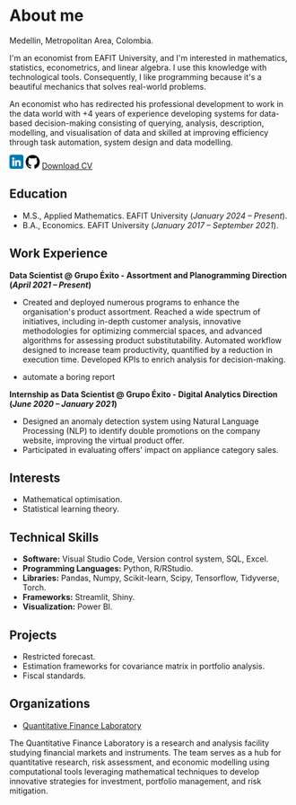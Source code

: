 # About me
Medellin, Metropolitan Area, Colombia.

I'm an economist from EAFIT University, and I'm interested in mathematics, statistics, econometrics, and linear algebra. I use this knowledge with technological tools. Consequently, I like programming because it's a beautiful mechanics that solves real-world problems.

An economist who has redirected his professional development to work in the data world with +4 years of experience developing systems for data-based decision-making consisting of querying, analysis, description, modelling, and visualisation of data and skilled at improving efficiency through task automation, system design and data modelling.

[<img title="linkedin" alt="linkedin" src="_assets/linkedin.png" style="width:25px;height:25px;">](https://www.linkedin.com/in/juan-camilo-olaya-monsalve-004771242/)
[<img title="github" alt="github" src="_assets/github.png" style="width:25px;height:25px;">](https://github.com/JuanCamiloOlaya)
[Download CV]()

## Education
- M.S., Applied Mathematics. EAFIT University (*January 2024 – Present*).
- B.A., Economics. EAFIT University (*January 2017 – September 2021*).

## Work Experience
**Data Scientist @ Grupo Éxito - Assortment and Planogramming Direction (_April 2021 – Present_)**
- Created and deployed numerous programs to enhance the organisation's product assortment. Reached a wide spectrum of initiatives, including in-depth customer analysis, innovative methodologies for optimizing commercial spaces, and advanced algorithms for assessing product substitutability. Automated workflow designed to increase team productivity, quantified by a reduction in execution time. Developed KPIs to enrich analysis for decision-making.

- automate a boring report

**Internship as Data Scientist @ Grupo Éxito - Digital Analytics Direction (_June 2020 – January 2021_)**
- Designed an anomaly detection system using Natural Language Processing (NLP) to identify double promotions on the company website, improving the virtual product offer.
- Participated in evaluating offers' impact on appliance category sales.

## Interests
- Mathematical optimisation.
- Statistical learning theory.

## Technical Skills
- **Software:** Visual Studio Code, Version control system, SQL, Excel.
- **Programming Languages:** Python, R/RStudio.
- **Libraries:** Pandas, Numpy, Scikit-learn, Scipy, Tensorflow, Tidyverse, Torch.
- **Frameworks:** Streamlit, Shiny.
- **Visualization:** Power BI.

## Projects
- Restricted forecast.
- Estimation frameworks for covariance matrix in portfolio analysis.
- Fiscal standards.

## Organizations
- [Quantitative Finance Laboratory](https://github.com/QuantitativeFinanceLab)

The Quantitative Finance Laboratory is a research and analysis facility studying financial markets and instruments. The team serves as a hub for quantitative research, risk assessment, and economic modelling using computational tools leveraging mathematical techniques to develop innovative strategies for investment, portfolio management, and risk mitigation.
